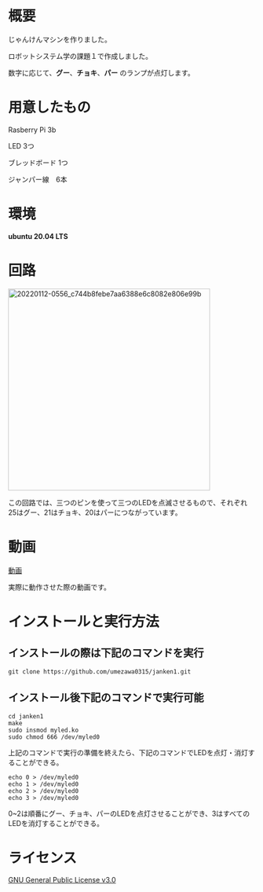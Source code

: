 # 概要
じゃんけんマシンを作りました。

ロボットシステム学の課題１で作成しました。

数字に応じて、__グー__、__チョキ__、__パー__ のランプが点灯します。

# 用意したもの
Rasberry Pi 3b

LED 3つ

ブレッドボード 1つ

ジャンパー線　6本

# 環境
__ubuntu 20.04 LTS__

# 回路

<img width="411" alt="20220112-0556_c744b8febe7aa6388e6c8082e806e99b" src="https://user-images.githubusercontent.com/96018191/149020656-6ffb6681-681d-4f0d-9148-dae717e2dc2b.png">

この回路では、三つのピンを使って三つのLEDを点滅させるもので、それぞれ25はグー、21はチョキ、20はパーにつながっています。

# 動画
[動画](https://youtu.be/dRgufOXc1_w)

実際に動作させた際の動画です。

# インストールと実行方法
## インストールの際は下記のコマンドを実行
```
git clone https://github.com/umezawa0315/janken1.git
```
## インストール後下記のコマンドで実行可能
```
cd janken1
make
sudo insmod myled.ko
sudo chmod 666 /dev/myled0
```
上記のコマンドで実行の準備を終えたら、下記のコマンドでLEDを点灯・消灯することができる。
```
echo 0 > /dev/myled0   
echo 1 > /dev/myled0 
echo 2 > /dev/myled0 
echo 3 > /dev/myled0 
```
0~2は順番にグー、チョキ、パーのLEDを点灯させることができ、3はすべてのLEDを消灯することができる。

# ライセンス
[GNU General Public License v3.0](https://github.com/umezawa0315/janken1/blob/master/LICENSE)
